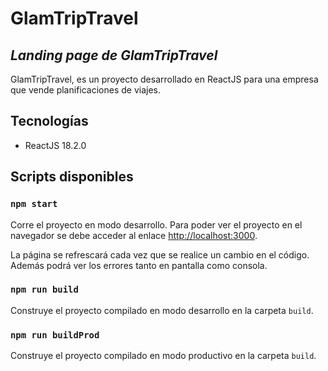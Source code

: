 # GlamTripTravel
## _Landing page de GlamTripTravel_

GlamTripTravel, es un proyecto desarrollado en ReactJS para una empresa que vende planificaciones de viajes.

## Tecnologías

- ReactJS 18.2.0

## Scripts disponibles

### `npm start`
Corre el proyecto en modo desarrollo.
Para poder ver el proyecto en el navegador se debe acceder al enlace [http://localhost:3000](http://localhost:3000).

La página se refrescará cada vez que se realice un cambio en el código.
Además podrá ver los errores tanto en pantalla como consola.

### `npm run build`
Construye el proyecto compilado en modo desarrollo en la carpeta `build`.

### `npm run buildProd`
Construye el proyecto compilado en modo productivo en la carpeta `build`.